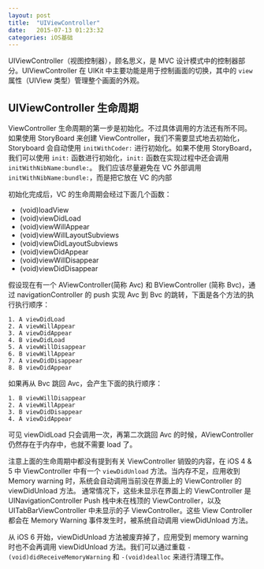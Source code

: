 ```yaml
---
layout: post
title:  "UIViewController"
date:   2015-07-13 01:23:32
categories: iOS基础
---
```

UIViewController（视图控制器），顾名思义，是 MVC 设计模式中的控制器部分。UIViewController 在 UIKit 中主要功能是用于控制画面的切换，其中的 `view` 属性（UIView 类型）管理整个画面的外观。

## UIViewController 生命周期

ViewController 生命周期的第一步是初始化。不过具体调用的方法还有所不同。如果使用 StoryBoard 来创建 ViewController，我们不需要显式地去初始化，Storyboard 会自动使用 `initWithCoder:` 进行初始化。如果不使用 StoryBoard，我们可以使用 `init:` 函数进行初始化，`init:` 函数在实现过程中还会调用 `initWithNibName:bundle:`。 我们应该尽量避免在 VC 外部调用 `initWithNibName:bundle:`，而是把它放在 VC 的内部

初始化完成后，VC 的生命周期会经过下面几个函数：

- (void)loadView
- (void)viewDidLoad
- (void)viewWillAppear
- (void)viewWillLayoutSubviews
- (void)viewDidLayoutSubviews
- (void)viewDidAppear
- (void)viewWillDisappear
- (void)viewDidDisappear

假设现在有一个 AViewController(简称 Avc) 和 BViewController (简称 Bvc)，通过 navigationController 的 push 实现 Avc 到 Bvc 的跳转，下面是各个方法的执行执行顺序：

    1. A viewDidLoad  
    2. A viewWillAppear  
    3. A viewDidAppear  
    4. B viewDidLoad  
    5. A viewWillDisappear  
    6. B viewWillAppear  
    7. A viewDidDisappear  
    8. B viewDidAppear  

如果再从 Bvc 跳回 Avc，会产生下面的执行顺序：

    1. B viewWillDisappear  
    2. A viewWillAppear  
    3. B viewDidDisappear  
    4. A viewDidAppear  
    
可见 viewDidLoad 只会调用一次，再第二次跳回 Avc 的时候，AViewController 仍然存在于内存中，也就不需要 load 了。

注意上面的生命周期中都没有提到有关 ViewController 销毁的内容，在 iOS 4 & 5 中 ViewController 中有一个 `viewDidUnload` 方法。当内存不足，应用收到 Memory warning 时，系统会自动调用当前没在界面上的 ViewController 的 viewDidUnload 方法。 通常情况下，这些未显示在界面上的 ViewController 是 UINavigationController Push 栈中未在栈顶的 ViewController，以及 UITabBarViewController 中未显示的子 ViewController。这些 View Controller 都会在 Memory Warning 事件发生时，被系统自动调用 viewDidUnload 方法。

从 iOS 6 开始，viewDidUnload 方法被废弃掉了，应用受到 memory warning 时也不会再调用 viewDidUnload 方法。我们可以通过重载 `- (void)didReceiveMemoryWarning` 和 `-(void)dealloc` 来进行清理工作。
 


